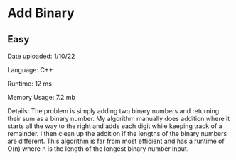 
# Add Binary

## Easy

Date uploaded: 1/10/22

Language: C++

Runtime: 12 ms

Memory Usage: 7.2 mb

Details: The problem is simply adding two binary numbers and returning their sum as a binary number. My algorithm manually does addition where it starts all the way to the right and adds each digit while keeping track of a remainder. I then clean up the addition if the lengths of the binary numbers are different. This algorithm is far from most efficient and has a runtime of O(n) where n is the length of the longest binary number input.
